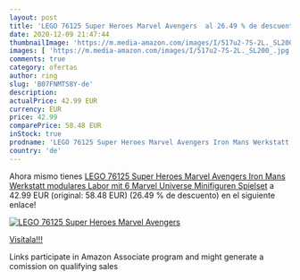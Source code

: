 ```yaml
---
layout: post
title: 'LEGO 76125 Super Heroes Marvel Avengers  al 26.49 % de descuento'
date: 2020-12-09 21:47:44
thumbnailImage: 'https://m.media-amazon.com/images/I/517u2-7S-2L._SL200_.jpg'
images: [ 'https://m.media-amazon.com/images/I/517u2-7S-2L._SL200_.jpg' ]
comments: true
category: ofertas
author: ring
slug: 'B07FNMTS8Y-de'
description:
actualPrice: 42.99 EUR
currency: EUR
price: 42.99
comparePrice: 58.48 EUR
inStock: true
prodname: 'LEGO 76125 Super Heroes Marvel Avengers Iron Mans Werkstatt  modulares Labor mit 6 Marvel Universe Minifiguren  Spielset'
country: 'de'
---
```


Ahora mismo tienes [LEGO 76125 Super Heroes Marvel Avengers Iron Mans Werkstatt  modulares Labor mit 6 Marvel Universe Minifiguren  Spielset](https://www.amazon.de/dp/B07FNMTS8Y/?tag=tolees0ca-21) a 42.99 EUR (original: 58.48 EUR) (26.49 %  de descuento) en el siguiente enlace!

[![LEGO 76125 Super Heroes Marvel Avengers ](https://m.media-amazon.com/images/I/517u2-7S-2L._SL200_.jpg)](https://www.amazon.de/dp/B07FNMTS8Y/?tag=tolees0ca-21)

[Visítala!!!](https://www.amazon.de/dp/B07FNMTS8Y/?tag=tolees0ca-21)

Links participate in Amazon Associate program and might generate a comission on qualifying sales
